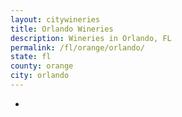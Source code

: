 ```yaml
---
layout: citywineries
title: Orlando Wineries
description: Wineries in Orlando, FL
permalink: /fl/orange/orlando/
state: fl
county: orange
city: orlando
---
```

-
